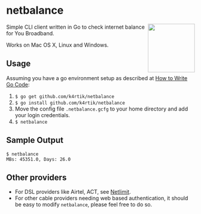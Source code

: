
# netbalance
<a href='http://www.babygopher.org'><img align="right" src='https://raw.github.com/drnic/babygopher-site/gh-pages/images/babygopher-badge.png' width="125" height="130"></a>
Simple CLI client written in Go to check internet balance for You Broadband.

Works on Mac OS X, Linux and Windows.

## Usage
Assuming you have a go environment setup as described at [How to Write Go Code][code]:

1. `$ go get github.com/k4rtik/netbalance`
1. `$ go install github.com/k4rtik/netbalance`
1. Move the config file `.netbalance.gcfg` to your home directory and add your login credentials.
1. `$ netbalance`

## Sample Output
```
$ netbalance 
MBs: 45351.0, Days: 26.0
```

## Other providers
- For DSL providers like Airtel, ACT, see [Netlimit][netlimit].
- For other cable providers needing web based authentication, it should be easy to modify `netbalance`, please feel free to do so.

[code]: http://golang.org/doc/code.html
[netlimit]: https://github.com/arg0s/netlimit
